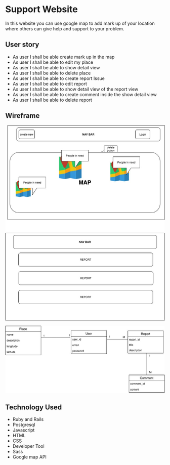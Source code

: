 # Support Website 
In this website you can use google map to add mark up of your location where others can give help and support to your problem.


## User story 
* As user I shall be able create mark up in the map
* As user I  shall be able to edit my place
* As user I shall be able to show detail view 
* As user I shall be able to delete place
* As user I shall be able to create report Issue
* As user I shall be able to edit report
* As user I shall be able to show detail view of the report view 
* As user I shall be able to create comment inside the show detail view 
* As user I shall be able to delete report 

## Wireframe
![wireframe](app/assets/images/Wireframe.jpg)


![ERD](app/assets/images/ERD.jpg)

## Technology Used
* Ruby and Rails
* Postgresql
* Javascript
* HTML
* CSS
* Developer Tool
* Sass
* Google map API 